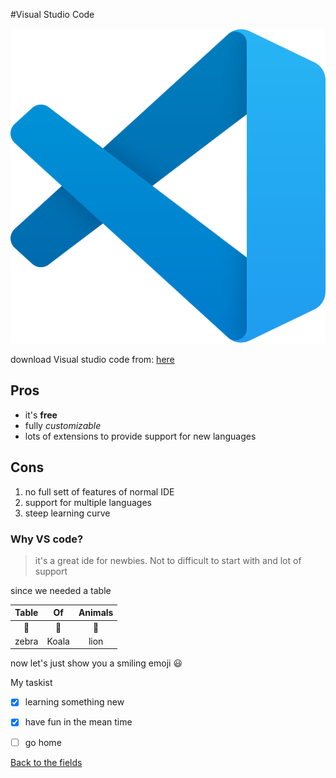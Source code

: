 #Visual Studio Code

![]( vs_code_image.svg)


download Visual studio code from:
[here](https://code.visualstudio.com/download)

## Pros

 - it's **free**
 - fully *customizable*
 - lots of extensions to provide support for new languages
 
## Cons

1. no full sett of features of normal IDE
1. support for multiple languages
1. steep learning curve

### Why VS code?
 >it's a great ide for newbies. Not to difficult to start with and lot of support

since we needed a table
 
 | Table       | Of           | Animals  |
 | :------------: |:-------------:| :-----:|
 | :monkey:| :elephant: | :tiger:
 | zebra  | Koala      | lion |
 
 now let's just show you a smiling emoji 
 :smiley:
 
 My taskist
 
 * [x] learning something new
 * [x] have fun in the mean time
 * [ ] go home


[Back to the fields](/1.The-Fields/)

